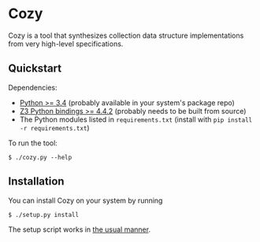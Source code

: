 # Cozy

Cozy is a tool that synthesizes collection data structure implementations
from very high-level specifications.

## Quickstart

Dependencies:
 - [Python >= 3.4](https://www.python.org/)
   (probably available in your system's package repo)
 - [Z3 Python bindings >= 4.4.2](https://github.com/Z3Prover/z3)
   (probably needs to be built from source)
 - The Python modules listed in `requirements.txt`
   (install with `pip install -r requirements.txt`)

To run the tool:

    $ ./cozy.py --help

## Installation

You can install Cozy on your system by running

    $ ./setup.py install

The setup script works in
[the usual manner](https://docs.python.org/3/install/).
